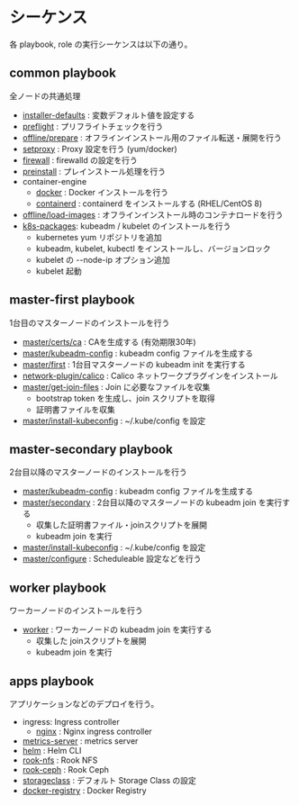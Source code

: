 # シーケンス

各 playbook, role の実行シーケンスは以下の通り。

## common playbook

全ノードの共通処理

* [installer-defaults](../roles/installer-defaults) : 変数デフォルト値を設定する
* [preflight](../roles/preflight) : プリフライトチェックを行う
* [offline/prepare](../roles/offline/prepare) : オフラインインストール用のファイル転送・展開を行う
* [setproxy](../roles/setproxy) : Proxy 設定を行う (yum/docker)
* [firewall](../roles/firewall) : firewalld の設定を行う
* [preinstall](../roles/preinstall) : プレインストール処理を行う
* container-engine
    * [docker](../roles/container-engine/docker) : Docker インストールを行う
    * [containerd](../roles/container-engine/containerd) : containerd をインストールする (RHEL/CentOS 8)
* [offline/load-images](../roles/offline/load-images) : オフラインインストール時のコンテナロードを行う
* [k8s-packages](../roles/k8s-packages): kubeadm / kubelet のインストールを行う
    * kubernetes yum リポジトリを追加
    * kubeadm, kubelet, kubectl をインストールし、バージョンロック
    * kubelet の --node-ip オプション追加
    * kubelet 起動

## master-first playbook

1台目のマスターノードのインストールを行う

* [master/certs/ca](../roles/master/certs/ca) : CAを生成する (有効期限30年)
* [master/kubeadm-config](../roles/master/kubeadm-config) : kubeadm config ファイルを生成する
* [master/first](../roles/master/first) : 1台目マスターノードの kubeadm init を実行する
* [network-plugin/calico](../roles/network-plugin/calico) : Calico ネットワークプラグインをインストール
* [master/get-join-files](../roles/master/get-join-files) : Join に必要なファイルを収集
    * bootstrap token を生成し、join スクリプトを取得
    * 証明書ファイルを収集
* [master/install-kubeconfig](../roles/master/install-kubeconfig) : ~/.kube/config を設定

## master-secondary playbook

2台目以降のマスターノードのインストールを行う

* [master/kubeadm-config](../roles/master/kubeadm-config) : kubeadm config ファイルを生成する
* [master/secondary](../roles/master/secondary) : 2台目以降のマスターノードの kubeadm join を実行する
    * 収集した証明書ファイル・joinスクリプトを展開
    * kubeadm join を実行
* [master/install-kubeconfig](../roles/master/install-kubeconfig) : ~/.kube/config を設定     
* [master/configure](../roles/master/configure) : Scheduleable 設定などを行う

## worker playbook

ワーカーノードのインストールを行う

* [worker](../roles/worker) : ワーカーノードの kubeadm join を実行する
    * 収集した joinスクリプトを展開
    * kubeadm join を実行

## apps playbook

アプリケーションなどのデプロイを行う。

* ingress: Ingress controller
    * [nginx](../roles/ingress/nginx) : Nginx ingress controller
* [metrics-server](../roles/apps/metrics-server) : metrics server
* [helm](../roles/apps/helm) : Helm CLI
* [rook-nfs](../roles/storage/rook-nfs) : Rook NFS
* [rook-ceph](../roles/storage/rook-ceph) : Rook Ceph
* [storageclass](../roles/storage/storageclass) : デフォルト Storage Class の設定
* [docker-registry](../roles/apps/docker-registry) : Docker Registry

